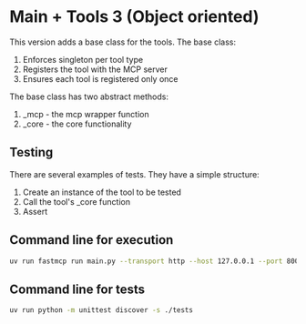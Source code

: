 # Main + Tools 3 (Object oriented)

This version adds a base class for the tools. The base class:

1. Enforces singleton per tool type
2. Registers the tool with the MCP server
3. Ensures each tool is registered only once

The base class has two abstract methods:

1. _mcp - the mcp wrapper function
2. _core - the core functionality

## Testing

There are several examples of tests. They have a simple structure:

1. Create an instance of the tool to be tested
2. Call the tool's _core function
3. Assert

## Command line for execution

```bash
uv run fastmcp run main.py --transport http --host 127.0.0.1 --port 8000
```

## Command line for tests

```bash
uv run python -m unittest discover -s ./tests
```
